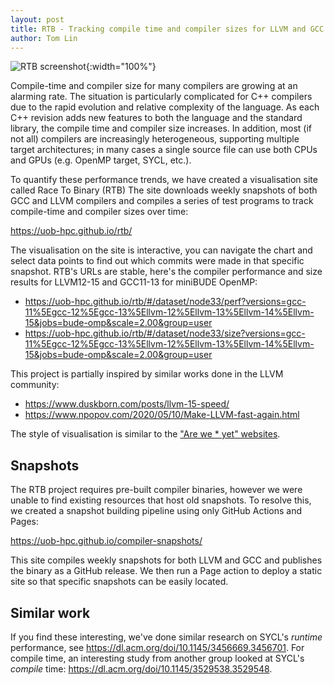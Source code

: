 ```yaml
---
layout: post
title: RTB - Tracking compile time and compiler sizes for LLVM and GCC
author: Tom Lin
---
```


![RTB screenshot]({{site.url}}/assets/rtb_screenshot.jpg){:width="100%"}

Compile-time and compiler size for many compilers are growing at an alarming rate.
The situation is particularly complicated for C++ compilers due to the rapid evolution and relative complexity of the language.
As each C++ revision adds new features to both the language and the standard library, the compile time and compiler size increases.
In addition, most (if not all) compilers are increasingly heterogeneous, supporting multiple target architectures; in many cases a single source file can use both CPUs and GPUs (e.g. OpenMP target, SYCL, etc.).

To quantify these performance trends, we have created a visualisation site called Race To Binary (RTB)
The site downloads weekly snapshots of both GCC and LLVM compilers and compiles a series of test programs to track compile-time and compiler sizes over time:

<https://uob-hpc.github.io/rtb/>

The visualisation on the site is interactive, you can navigate the chart and select data points to find out which commits were made in that specific snapshot.
RTB's URLs are stable, here's the compiler performance and size results for LLVM12-15 and GCC11-13 for miniBUDE OpenMP:

* <https://uob-hpc.github.io/rtb/#/dataset/node33/perf?versions=gcc-11%5Egcc-12%5Egcc-13%5Ellvm-12%5Ellvm-13%5Ellvm-14%5Ellvm-15&jobs=bude-omp&scale=2.00&group=user>
* <https://uob-hpc.github.io/rtb/#/dataset/node33/size?versions=gcc-11%5Egcc-12%5Egcc-13%5Ellvm-12%5Ellvm-13%5Ellvm-14%5Ellvm-15&jobs=bude-omp&scale=2.00&group=user>


This project is partially inspired by similar works done in the LLVM community:

* <https://www.duskborn.com/posts/llvm-15-speed/>
* <https://www.npopov.com/2020/05/10/Make-LLVM-fast-again.html>

The style of visualisation is similar to the ["Are we * yet" websites](https://wiki.mozilla.org/Areweyet).

## Snapshots

The RTB project requires pre-built compiler binaries, however we were unable to find existing resources that host old snapshots.
To resolve this, we created a snapshot building pipeline using only GitHub Actions and Pages:

<https://uob-hpc.github.io/compiler-snapshots/>

This site compiles weekly snapshots for both LLVM and GCC and publishes the binary as a GitHub release.
We then run a Page action to deploy a static site so that specific snapshots can be easily located.


## Similar work

If you find these interesting, we've done similar research on SYCL's *runtime* performance, see <https://dl.acm.org/doi/10.1145/3456669.3456701>.
For compile time, an interesting study from another group looked at SYCL's *compile* time: <https://dl.acm.org/doi/10.1145/3529538.3529548>.
